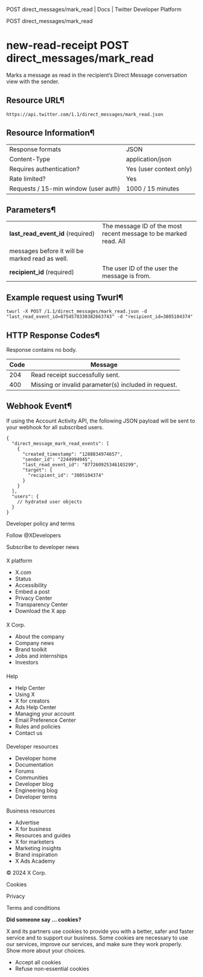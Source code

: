 
POST
direct\_messages/mark\_read | Docs | Twitter Developer Platform 

POST
direct\_messages/mark\_read

new-read-receipt
POST
direct\_messages/mark\_read
================================

Marks a message as read in the recipient’s Direct Message
conversation view with the sender.

Resource URL¶
-------------

`https://api.twitter.com/1.1/direct_messages/mark_read.json`

Resource Information¶
---------------------

|  |  |
| --- | --- |
| Response formats | JSON |
| Content-Type | application/json |
| Requires authentication? | Yes (user context only) |
| Rate limited? | Yes |
| Requests / 15-min window (user auth) | 1000 / 15 minutes |

Parameters¶
-----------

|  |  |
| --- | --- |
| **last\_read\_event\_id** (required) | The message ID of the most recent message to be marked read. All
messages before it will be marked read as well. |
| **recipient\_id** (required) | The user ID of the user the message is from. |

Example request using Twurl¶
----------------------------

```
twurl -X POST /1.1/direct_messages/mark_read.json -d "last_read_event_id=8754578330382663743" -d "recipient_id=3805104374" 
```
HTTP Response Codes¶
--------------------

Response contains no body.

| Code | Message |
| --- | --- |
| 204 | Read receipt successfully sent. |
| 400 | Missing or invalid parameter(s) included in request. |

Webhook Event¶
--------------

If using the Account
Activity API, the following JSON payload will be sent to your
webhook for all subscribed users.

```
{
  "direct_message_mark_read_events": [
    {
      "created_timestamp": "1288834974657",
      "sender_id": "2244994945",
      "last_read_event_id": "877260925346103299",
      "target": {
        "recipient_id": "3805104374"
      }
    }
  ],
  "users": {
    // hydrated user objects
  }
}
```

Developer policy and terms

Follow @XDevelopers

Subscribe to developer news

#### 
 X platform

* X.com
* Status
* Accessibility
* Embed a post
* Privacy Center
* Transparency Center
* Download the X app

#### 
 X Corp.

* About the company
* Company news
* Brand toolkit
* Jobs and internships
* Investors

#### 
 Help

* Help Center
* Using X
* X for creators
* Ads Help Center
* Managing your account
* Email Preference Center
* Rules and policies
* Contact us

#### 
 Developer resources

* Developer home
* Documentation
* Forums
* Communities
* Developer blog
* Engineering blog
* Developer terms

#### 
 Business resources

* Advertise
* X for business
* Resources and guides
* X for marketers
* Marketing insights
* Brand inspiration
* X Ads Academy

 © 2024 X Corp.

Cookies

Privacy

Terms and conditions

**Did someone say … cookies?**  

 X and its partners use cookies to provide you with a better, safer and
 faster service and to support our business. Some cookies are necessary to use
 our services, improve our services, and make sure they work properly.
 Show more about your choices.

* Accept all cookies
* Refuse non-essential cookies